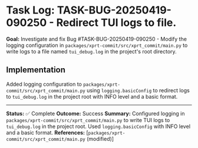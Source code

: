 # Task Log: TASK-BUG-20250419-090250 - Redirect TUI logs to file.

**Goal:** Investigate and fix Bug #TASK-BUG-20250419-090250 - Modify the logging configuration in `packages/xprt-commit/src/xprt_commit/main.py` to write logs to a file named `tui_debug.log` in the project's root directory.

## Implementation

Added logging configuration to `packages/xprt-commit/src/xprt_commit/main.py` using `logging.basicConfig` to redirect logs to `tui_debug.log` in the project root with INFO level and a basic format.

---

**Status:** ✅ Complete
**Outcome:** Success
**Summary:** Configured logging in `packages/xprt-commit/src/xprt_commit/main.py` to write TUI logs to `tui_debug.log` in the project root. Used `logging.basicConfig` with INFO level and a basic format.
**References:** [`packages/xprt-commit/src/xprt_commit/main.py` (modified)]
